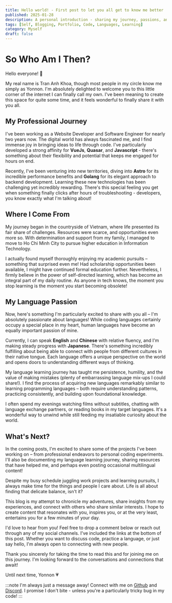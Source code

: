 ```yaml
---
title: Hello world! - First post to let you all get to know me better
published: 2025-01-28
description: A personal introduction - sharing my journey, passions, and connecting with like-minded folks.
tags: [Self, Blogging, Portfolio, Code, Languages, Learning]
category: Myself
draft: false
---
```


# So Who Am I Then?

Hello everyone! 👐

My real name is Tran Anh Khoa, though most people in my circle know me simply as Yonnon. I'm absolutely delighted to welcome you to this little corner of the internet I can finally call my own. I've been meaning to create this space for quite some time, and it feels wonderful to finally share it with you all.

## My Professional Journey

I've been working as a Website Developer and Software Engineer for nearly two years now. The digital world has always fascinated me, and I find immense joy in bringing ideas to life through code. I've particularly developed a strong affinity for **VueJs**, **Quasar**, and **Javascript** - there's something about their flexibility and potential that keeps me engaged for hours on end.

Recently, I've been venturing into new territories, diving into **Astro** for its incredible performance benefits and **Golang** for its elegant approach to backend development. Learning these new technologies has been challenging yet incredibly rewarding. There's this special feeling you get when something finally clicks after hours of troubleshooting - developers, you know exactly what I'm talking about!

## Where I Come From

My journey began in the countryside of Vietnam, where life presented its fair share of challenges. Resources were scarce, and opportunities even more so. With determination and support from my family, I managed to move to Ho Chi Minh City to pursue higher education in Information Technology.

I actually found myself thoroughly enjoying my academic pursuits – something that surprised even me! Had scholarship opportunities been available, I might have continued formal education further. Nevertheless, I firmly believe in the power of self-directed learning, which has become an integral part of my daily routine. As anyone in tech knows, the moment you stop learning is the moment you start becoming obsolete!

## My Language Passion

Now, here's something I'm particularly excited to share with you all – I'm absolutely passionate about languages! While coding languages certainly occupy a special place in my heart, human languages have become an equally important passion of mine.

Currently, I can speak **English** and **Chinese** with relative fluency, and I'm making steady progress with **Japanese**. There's something incredibly fulfilling about being able to connect with people from different cultures in their native tongue. Each language offers a unique perspective on the world and opens doors to understanding different ways of thinking.

My language learning journey has taught me persistence, humility, and the value of making mistakes (plenty of embarrassing language mix-ups I could share!). I find the process of acquiring new languages remarkably similar to learning programming languages – both require understanding patterns, practicing consistently, and building upon foundational knowledge.

I often spend my evenings watching films without subtitles, chatting with language exchange partners, or reading books in my target languages. It's a wonderful way to unwind while still feeding my insatiable curiosity about the world.

## What's Next?

In the coming posts, I'm excited to share some of the projects I've been working on – from professional endeavors to personal coding experiments. I'll also be documenting my language learning journey, sharing resources that have helped me, and perhaps even posting occasional multilingual content!

Despite my busy schedule juggling work projects and learning pursuits, I always make time for the things and people I care about. Life is all about finding that delicate balance, isn't it?

This blog is my attempt to chronicle my adventures, share insights from my experiences, and connect with others who share similar interests. I hope to create content that resonates with you, inspires you, or at the very least, entertains you for a few minutes of your day.

I'd love to hear from you! Feel free to drop a comment below or reach out through any of my social channels. I've included the links at the bottom of this post. Whether you want to discuss code, practice a language, or just say hello, I'm always open to connecting with new people.

Thank you sincerely for taking the time to read this and for joining me on this journey. I'm looking forward to the conversations and connections that await!

Until next time,
Yonnon 💗

:::note
I'm always just a message away! Connect with me on [Github](https://github.com/y-non) and [Discord](https://discord.com/users/674216628145225758). I promise I don't bite - unless you're a particularly tricky bug in my code!
:::
<!-- [Linkedin](https://www.linkedin.com/in/yonnon/) -->